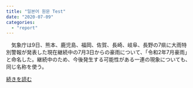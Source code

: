 ```yaml
---
title: "일본어 원문 Test"
date: "2020-07-09"
categories: 
  - "report"
---
```


　気象庁は9日、熊本、鹿児島、福岡、佐賀、長崎、岐阜、長野の7県に大雨特別警報が発表した現在継続中の7月3日からの豪雨について、「令和2年7月豪雨」と命名した。継続中のため、今後発生する可能性がある一連の現象についても、同じ名称を使う。

[続きを読む](https://headlines.yahoo.co.jp/hl?a=20200709-00010002-wordleaf-soci)
